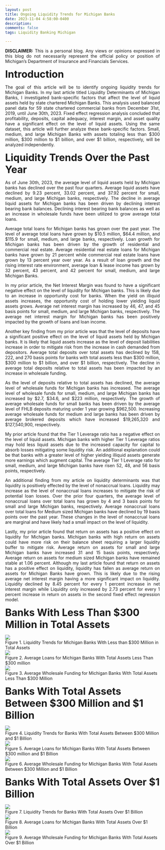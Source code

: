 ```yaml
---
layout: post
title: Ongoing Liquidity Trends for Michigan Banks
date: 2023-11-04 4:58:00-0400
description: 
comments: false
tags: Liquidity Banking Michigan

---
```



<p align="justify"><b>DISCLAIMER:</b> This is a personal blog.  Any views or opinions expressed in this blog do not necessarily represent the official policy or position of Michigan’s Department of Insurance and Financials Services.   </p>


<p style="text-align: left;"><font size="+3"><b>Introduction</b></font></p>

<p align="justify">
The goal of this article will be to identify ongoing liquidity trends for Michigan Banks.  In my last article titled Liquidity Determinants of Michigan Banks, I investigated bank-specific factors that affect the level of liquid assets held by state chartered Michigan Banks.  This analysis used balanced panel data for 59 state chartered commercial banks from December 31st, 2019, until June 30th, 2023.  Fixed effect regression analysis concluded that profitability, deposits, capital adequacy, interest margin, and asset quality have a significant effect on the level of liquid assets.  Using the same dataset, this article will further analyze these bank-specific factors.  Small, medium, and large Michigan Banks with assets totaling less than $300 million, $300 million to $1 billion, and over $1 billion, respectively, will be analyzed independently. 
</p>


<p style="text-align: left;"><font size="+3"><b>Liquidity Trends Over the Past Year</b></font></p>

<p align="justify">
As of June 30th, 2023, the average level of liquid assets held by Michigan banks has declined over the past four quarters.  Average liquid assets have declined by 9.23 percent, 33.02 percent, and 37.92 percent for small, medium, and large Michigan banks, respectively.  The decline in average liquid assets for Michigan banks has been driven by declining interest bearing bank balances.  Declining interest bearing bank balances as well as an increase in wholesale funds have been utilized to grow average total loans. 
</p>

<p align="justify">
Average total loans for Michigan banks has grown over the past year. The level of average total loans have grown by $10.5 million, $64.4 million, and $115.9 for small, medium, and large banks, respectively.  Loan growth for Michigan banks has been driven by the growth of residential and commercial real estate.  Average residential real estate loans for Michigan banks have grown by 21 percent while commercial real estate loans have grown by 13 percent year over year.  As a result of loan growth and the rising interest rate environment, average loan & lease income has grown by 32 percent, 43 percent, and 42 percent for small, medium, and large Michigan Banks. 
</p>

<p align="justify">
In my prior article, the Net Interest Margin was found to have a significant negative effect on the level of liquidity for Michigan banks.  This is likely due to an increase in opportunity cost for banks.  When the yield on illiquid assets increases, the opportunity cost of holding lower yielding liquid assets grows.  Average net interest margin has increased by 46, 47, and 45 basis points for small, medium, and large Michigan banks, respectively.  The average net interest margin for Michigan banks has been positively impacted by the growth of loans and loan income. 
</p>

<p align="justify">
Another key finding from my prior article was that the level of deposits have a significant positive effect on the level of liquid assets held by Michigan banks.  It is likely that liquid assets increase as the level of deposit liabilities increase in order to mitigate risk from the increase in cash demanded from depositors.  Average total deposits over total assets has declined by 158, 222, and 270 basis points for banks with total assets less than $300 million, $300 million to $1 billion, and over $1 billion, respectively.  The decline in average total deposits relative to total assets has been impacted by an increase in wholesale funding. 
</p>

<p align="justify">
As the level of deposits relative to total assets has declined, the average level of wholesale funds for Michigan banks has increased.  The average level of wholesale funds for small, medium, and large Michigan banks has increased by $2.7, $34.6, and $223 million, respectively.  The growth of average wholesale funds for small banks has been driven by the average level of FHLB deposits maturing under 1 year growing $962,500.  Increasing average wholesale funds for medium and large banks has been driven by average brokered deposits which have increased $19,265,320 and $127,540,900, respectively.  
</p>

<p align="justify">
My prior article found that the Tier 1 Leverage ratio has a negative effect on the level of liquid assets.  Michigan banks with higher Tier 1 Leverage ratios may hold less liquid assets due to the increased capacity for capital to absorb losses mitigating some liquidity risk.  An additional explanation could be that banks with a greater level of higher yielding illiquid assets generate more earnings which augment capital.  The average Tier 1 Leverage ratio for small, medium, and large Michigan banks have risen 52, 48, and 56 basis points, respectively.  
</p>

<p align="justify">
An additional finding from my article on liquidity determinants was that liquidity is positively effected by the level of nonaccrual loans.  Liquidity may increase as the level of nonaccrual loans increases to mitigate the risk of potential loan losses.  Over the prior four quarters, the average level of nonaccrual loans over total loans has grown by 4 and 3 basis points for small and large Michigan banks, respectively.  Average nonaccrual loans over total loans for Medium sized Michigan banks have declined by 19 basis points over the past year.  These changes in the level of nonaccrual loans are marginal and have likely had a small impact on the level of liquidity. 
</p>

<p align="justify">
Lastly, my prior article found that return on assets has a positive effect on liquidity for Michigan banks.  Michigan banks with high return on assets could have more risk on their balance sheet requiring a larger liquidity buffer to mitigate risk.  Average return on assets for small and large Michigan banks have increased 31 and 15 basis points, respectively.  Average return on assets for medium sized Michigan banks have remained stable at 1.06 percent.  Although my last article found that return on assets has a positive effect on liquidity, liquidity has fallen as average return on assets for Michigan Banks have grown.  This is likely due to the rising average net interest margin having a more significant impact on liquidity.  Liquidity declined by 8.45 percent for every 1 percent increase in net interest margin while Liquidity only increased by 2.73 percent for every 1 percent increase in return on assets in the second fixed effect regression model.  
</p>



<p style="text-align: left;"><font size="+3"><b>Banks With Less Than $300 Million in Total Assets
</b></font></p>


<div class="img">
    <img class="col three" src="{{ site.baseurl }}/assets/img/under300.png">
</div>
Figure 1. Liquidity Trends for Michigan Banks With Less than $300 Million in Total Assets
<br />


<div class="img">
    <img class="col three" src="{{ site.baseurl }}/assets/img/TLunder300.png">
</div>
Figure 2.  Average Loans for Michigan Banks With Total Assets Less Than $300 million
<br />

<div class="img">
    <img class="col three" src="{{ site.baseurl }}/assets/img/WFunder300.png">
</div>
Figure 3.  Average Wholesale Funding for Michigan Banks With Total Assets Less Than $300 Million
<br />


<p style="text-align: left;"><font size="+3"><b>Banks With Total Assets Between $300 Million and $1 Billion</b></font></p>


<div class="img">
    <img class="col three" src="{{ site.baseurl }}/assets/img/300_1b.png">
</div>
Figure 4. Liquidity Trends for Banks With Total Assets Between $300 Million and $1 Billion
<br />

<div class="img">
    <img class="col three" src="{{ site.baseurl }}/assets/img/TL300_1b.png">
</div>
Figure 5.  Average Loans for Michigan Banks With Total Assets Between $300 million and $1 Billion
<br />

<div class="img">
    <img class="col three" src="{{ site.baseurl }}/assets/img/WF300_1b.png">
</div>
Figure 6.  Average Wholesale Funding for Michigan Banks With Total Assets Between $300 Million and $1 Billion
<br />

<p style="text-align: left;"><font size="+3"><b>Banks With Total Assets Over $1 Billion</b></font></p>


<div class="img">
    <img class="col three" src="{{ site.baseurl }}/assets/img/over1b.png">
</div>
Figure 7. Liquidity Trends for Banks With Total Assets Over $1 Billion
<br />

<div class="img">
    <img class="col three" src="{{ site.baseurl }}/assets/img/TLOver_1b.png">
</div>
Figure 8.  Average Loans for Michigan Banks With Total Assets Over $1 Billion
<br />

<div class="img">
    <img class="col three" src="{{ site.baseurl }}/assets/img/WFover_1b.png">
</div>
Figure 9.  Average Wholesale Funding for Michigan Banks With Total Assets Over $1 Billion
<br />